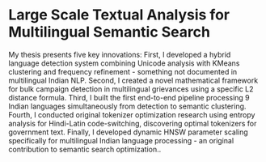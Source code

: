 # Large Scale Textual Analysis for Multilingual Semantic Search

My thesis presents five key innovations: First, I developed a hybrid language detection system combining Unicode analysis with KMeans clustering and frequency refinement - something not documented in multilingual Indian NLP. Second, I created a novel mathematical framework for bulk campaign detection in multilingual grievances using a specific L2 distance formula. Third, I built the first end-to-end pipeline processing 9 Indian languages simultaneously from detection to semantic clustering. Fourth, I conducted original tokenizer optimization research using entropy analysis for Hindi-Latin code-switching, discovering optimal tokenizers for government text. Finally, I developed dynamic HNSW parameter scaling specifically for multilingual Indian language processing - an original contribution to semantic search optimization..
